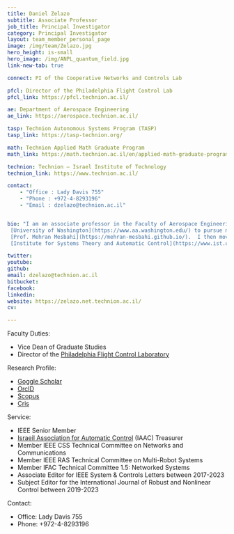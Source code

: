```yaml
---
title: Daniel Zelazo
subtitle: Associate Professor 
job_title: Principal Investigator
category: Principal Investigator
layout: team_member_personal_page
image: /img/team/Zelazo.jpg
hero_height: is-small
hero_image: /img/ANPL_quantum_field.jpg 
link-new-tab: true

connect: PI of the Cooperative Networks and Controls Lab

pfcl: Director of the Philadelphia Flight Control Lab
pfcl_link: https://pfcl.technion.ac.il/

ae: Department of Aerospace Engineering
ae_link: https://aerospace.technion.ac.il/

tasp: Technion Autonomous Systems Program (TASP)
tasp_link: https://tasp-technion.org/

math: Technion Applied Math Graduate Program
math_link: https://math.technion.ac.il/en/applied-math-graduate-program/

technion: Technion – Israel Institute of Technology
technion_link: https://www.technion.ac.il/

contact: 
    - "Office : Lady Davis 755"
    - "Phone : +972-4-8293196"
    - "Email : dzelazo@technion.ac.il"


bio: "I am an associate professor in the Faculty of Aerospace Engineering.  My academic trajectory has sent me through a few engineering departments, although my focus has always been on the rich field of systems & control theory.  I received my B.Sc. (’99) and M.Eng. (’01) degrees in Electrical Engineering & Computer Science at the [Massachusetts Institute of Technology](https://www.mit.edu/).  After completing my master’s degree, I moved to Tsukuba, Japan to work on audio compression algorithms as a research engineer at Texas Instruments.  After a slight perturbation to my career path as an English teacher, I eventually ended up at the
 [University of Washington](https://www.aa.washington.edu/) to pursue my doctorate (’09) under the guidance of 
 [Prof. Mehran Mesbahi](https://mehran-mesbahi.github.io/).  I then moved to Stuttgart, Germany as a postdoctoral research associate at the 
 [Institute for Systems Theory and Automatic Control](https://www.ist.uni-stuttgart.de/) under the supervision Prof. Frank Allgöwer.  I joined the Technion in October of 2012."

twitter: 
youtube: 
github: 
email: dzelazo@technion.ac.il
bitbucket: 
facebook: 
linkedin: 
website: https://zelazo.net.technion.ac.il/
cv: 

---
```


Faculty Duties:

* Vice Dean of Graduate Studies
* Director of the [Philadelphia Flight Control Laboratory](https://pfcl.technion.ac.il/)

Research Profile:

* [Goggle Scholar](https://scholar.google.com/citations?user=0H_NUokAAAAJ&hl=en)
* [OrcID](https://orcid.org/0000-0002-2931-245X)
* [Scopus](https://www.scopus.com/authid/detail.uri?authorId=23570307200)
* [Cris](https://cris.technion.ac.il/en/persons/daniel-zelazo)

Service:
* IEEE Senior Member
* [Israeil Association for Automatic Control](https://iaac.technion.ac.il/) (IAAC) Treasurer
* Member IEEE CSS Technical Committee on Networks and Communications
* Member IEEE RAS Technical Committee on Multi-Robot Systems
* Member IFAC Technical Committee 1.5: Networked Systems
* Associate Editor for IEEE System & Controls Letters between 2017-2023
* Subject Editor for the International Journal of Robust and Nonlinear Control between 2019-2023

Contact:
* Office: Lady Davis 755
* Phone: +972-4-8293196